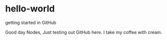 # hello-world
getting started in GitHub

Good day Nodes,
Just testing out GitHub here. 
I take my coffee with cream.
